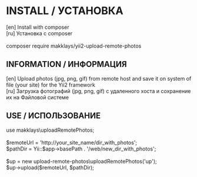 INSTALL / УСТАНОВКА
===================

<div>[en] Install with composer</div>
<div>[ru] Установка с composer</div>

<br/>
<div>
composer require makklays/yii2-upload-remote-photos
</div>

INFORMATION / ИНФОРМАЦИЯ
------------------------

<div>
[en] Upload photos (jpg, png, gif) from remote host and save it on system of file (your site) for the Yii2 framework
</div>
<div>
[ru] Загрузка фотографий (jpg, png, gif) с удаленного хоста и сохранение их на Файловой системе
</div>

USE / ИСПОЛЬЗОВАНИЕ
-------------------

<div>
use makklays\uploadRemotePhotos;
</div><br/>

<div>
$remoteUrl = 'http://your_site_name/dir_with_photos';
</div>
<div>
$pathDir   = Yii::$app->basePath . '/web/new_dir_with_photos';
</div><br/>

<div>
$up = new upload-remote-photos\uploadRemotePhotos('up');
</div>
<div>
$up->upload($remoteUrl, $pathDir);
</div>
<br/>
